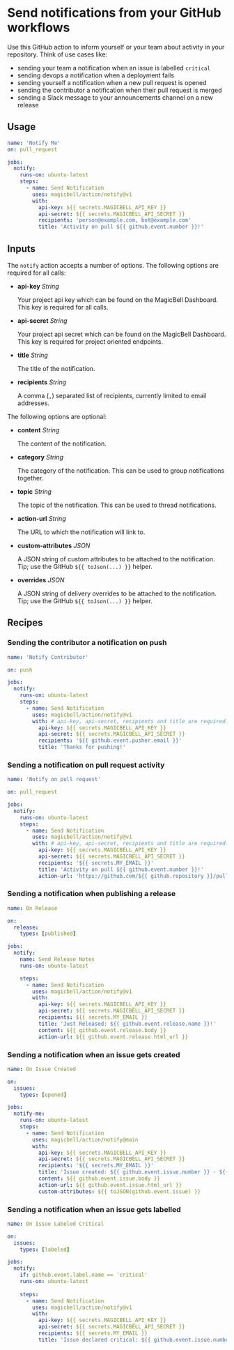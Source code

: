 # Send notifications from your GitHub workflows

Use this GitHub action to inform yourself or your team about activity in your repository. Think of use cases like:

- sending your team a notification when an issue is labelled `critical`
- sending devops a notification when a deployment fails
- sending yourself a notification when a new pull request is opened
- sending the contributor a notification when their pull request is merged
- sending a Slack message to your announcements channel on a new release

## Usage

```yaml
name: 'Notify Me'
on: pull_request

jobs:
  notify:
    runs-on: ubuntu-latest
    steps:
      - name: Send Notification
        uses: magicbell/action/notify@v1
        with:
          api-key: ${{ secrets.MAGICBELL_API_KEY }}
          api-secret: ${{ secrets.MAGICBELL_API_SECRET }} 
          recipients: 'person@example.com, bot@example.com'
          title: 'Activity on pull ${{ github.event.number }}!'
```

## Inputs

The `notify` action accepts a number of options. The following options are required for all calls:

- **api-key** _String_
  
  Your project api key which can be found on the MagicBell Dashboard. This key is required for all calls.

- **api-secret** _String_

  Your project api secret which can be found on the MagicBell Dashboard. This key is required for project oriented endpoints.

- **title** _String_

  The title of the notification.

- **recipients** _String_

  A comma (`,`) separated list of recipients, currently limited to email addresses.

The following options are optional:


- **content** _String_

  The content of the notification.

- **category** _String_
 
  The category of the notification. This can be used to group notifications together.

- **topic** _String_

  The topic of the notification. This can be used to thread notifications.

- **action-url** _String_

  The URL to which the notification will link to.

- **custom-attributes** _JSON_

  A JSON string of custom attributes to be attached to the notification. Tip; use the GitHub `${{ toJson(...) }}` helper.

- **overrides** _JSON_

  A JSON string of delivery overrides to be attached to the notification. Tip; use the GitHub `${{ toJson(...) }}` helper.

## Recipes

### Sending the contributor a notification on push

```yaml
name: 'Notify Contributor'

on: push

jobs:
  notify:
    runs-on: ubuntu-latest
    steps:
      - name: Send Notification
        uses: magicbell/action/notify@v1
        with: # api-key, api-secret, recipients and title are required.
          api-key: ${{ secrets.MAGICBELL_API_KEY }}
          api-secret: ${{ secrets.MAGICBELL_API_SECRET }}
          recipients: '${{ github.event.pusher.email }}'
          title: 'Thanks for pushing!'
```

### Sending a notification on pull request activity

```yaml
name: 'Notify on pull request'

on: pull_request

jobs:
  notify:
    runs-on: ubuntu-latest
    steps:
      - name: Send Notification
        uses: magicbell/action/notify@v1
        with: # api-key, api-secret, recipients and title are required.
          api-key: ${{ secrets.MAGICBELL_API_KEY }}
          api-secret: ${{ secrets.MAGICBELL_API_SECRET }} 
          recipients: '${{ secrets.MY_EMAIL }}'
          title: 'Activity on pull ${{ github.event.number }}!'
          action-url: 'https://github.com/${{ github.repository }}/pulls/${{ github.event.number }}'
```

### Sending a notification when publishing a release

```yaml
name: On Release

on:
  release:
    types: [published]

jobs:
  notify:
    name: Send Release Notes
    runs-on: ubuntu-latest

    steps:
      - name: Send Notification
        uses: magicbell/action/notify@v1
        with:
          api-key: ${{ secrets.MAGICBELL_API_KEY }}
          api-secret: ${{ secrets.MAGICBELL_API_SECRET }}
          recipients: ${{ secrets.MY_EMAIL }}
          title: 'Just Released: ${{ github.event.release.name }}!'
          content: ${{ github.event.release.body }}
          action-url: ${{ github.event.release.html_url }}
```

### Sending a notification when an issue gets created

```yaml
name: On Issue Created

on:
  issues:
    types: [opened]

jobs:
  notify-me:
    runs-on: ubuntu-latest
    steps:
      - name: Send Notification
        uses: magicbell/action/notify@main
        with:
          api-key: ${{ secrets.MAGICBELL_API_KEY }}
          api-secret: ${{ secrets.MAGICBELL_API_SECRET }}
          recipients: '${{ secrets.MY_EMAIL }}'
          title: 'Issue created: ${{ github.event.issue.number }} - ${{ github.event.issue.title }}'
          content: ${{ github.event.issue.body }}
          action-url: ${{ github.event.issue.html_url }}
          custom-attributes: ${{ toJSON(github.event.issue) }}
```

### Sending a notification when an issue gets labelled

```yaml
name: On Issue Labeled Critical

on:
  issues:
    types: [labeled]

jobs:
  notify:
    if: github.event.label.name == 'critical'
    runs-on: ubuntu-latest
    
    steps:
      - name: Send Notification
        uses: magicbell/action/notify@v1
        with:
          api-key: ${{ secrets.MAGICBELL_API_KEY }}
          api-secret: ${{ secrets.MAGICBELL_API_SECRET }}
          recipients: ${{ secrets.MY_EMAIL }}
          title: 'Issue declared critical: ${{ github.event.issue.number }} - ${{ github.event.issue.title }}'
```
